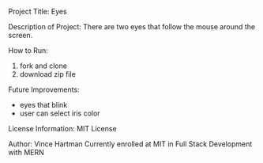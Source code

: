 Project Title:
Eyes

Description of Project:
There are two eyes that follow the mouse around the screen.

How to Run:
1. fork and clone
2. download zip file

Future Improvements:
- eyes that blink
- user can select iris color

License Information:
MIT License

Author:
Vince Hartman Currently enrolled at MIT in Full Stack Development with MERN
